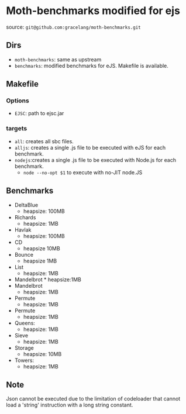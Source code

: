 # Moth-benchmarks modified for ejs

source: `git@github.com:gracelang/moth-benchmarks.git`

## Dirs

  *  `moth-benchmarks`:  same as upstream
  * `benchmarks`: modified benchmarks for eJS.  Makefile is available.

## Makefile

### Options

  * `EJSC`: path to ejsc.jar
  
### targets  

  * `all`: creates all sbc files.
  * `alljs`: creates a single .js file to be executed with eJS for each benchmark.
  * `nodejs`:creates a single .js file to be executed with Node.js for each benchmark.
    *  `node --no-opt $1` to execute with no-JIT node.JS

## Benchmarks

  * DeltaBlue
    * heapsize: 100MB
  * Richards
    * heapsize: 1MB
  * Havlak
    * heapsize: 100MB
  * CD
    * heapsize 10MB
  * Bounce
     * heapsize 1MB
  * List
    * heapsize: 1MB
   * Mandelbrot
    * heapsize:1MB
  * Mandelbrot
    * heapsize: 1MB
  * Permute
    * heapsize: 1MB
  * Permute
    * heapsize: 1MB
  * Queens:
    * heapsize: 1MB
  * Sieve
    * heapsize: 1MB
  * Storage
    * heapsize: 10MB
  * Towers:
    * heapsize: 1MB

## Note

Json cannot be executed due to the limitation of codeloader that cannot load
a 'string' instruction with a long string constant.

